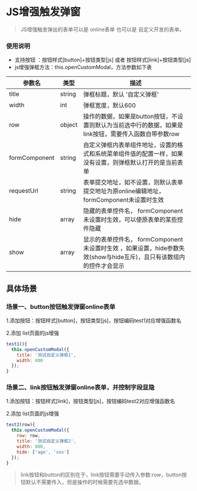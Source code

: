 # JS增强触发弹窗

> JS增强触发弹出的表单可以是 online表单 也可以是 自定义开发的表单。

### 使用说明

- 支持按钮 ：按钮样式[button]+按钮类型[js] 或者 按钮样式[link]+按钮类型[js]
- js增强弹框方法：this.openCustomModal，方法参数如下表

| 参数名           | 类型     | 描述                                                                       |
|---------------|--------|--------------------------------------------------------------------------|
| title         | string | 弹框标题，默认 '自定义弹框'                                                          |
| width         | int    | 弹框宽度，默认600                                                               |
| row           | object | 操作的数据，如果是button按钮，不设置则默认为当前选中行的数据，如果是link按钮，需要传入函数自带参数row                |
| formComponent | string | 自定义弹框内表单组件地址，设置的格式和系统菜单组件值的配置一样，如果没有设置，则弹框默认打开的是当前表单                     |
| requestUrl    | string | 表单提交地址，如不设置，则默认表单提交地址为原online编辑地址，formComponent未设置时生效                    |
| hide          | array  | 隐藏的表单控件名， formComponent未设置时生效，可以使原表单的某些控件隐藏                              |
| show          | array  | 显示的表单控件名， formComponent未设置时生效 ，如果设置，hide参数失效(show与hide互斥)，且只有该数组内的控件才会显示 |

## 具体场景

### 场景一、button按钮触发弹窗online表单

1.添加按钮：按钮样式[button]，按钮类型[js]，按钮编码test1对应增强函数名

2.添加 list页面的js增强

```js
test1(){
  this.openCustomModal({
    title: '测试自定义弹框1',
    width: 800
  });
}
```

### 场景二、link按钮触发弹窗online表单，并控制字段显隐

1.添加按钮：按钮样式[link]，按钮类型[js]，按钮编码test2对应增强函数名

2.添加 list页面的js增强

```js
test2(row){
  this.openCustomModal({
    row: row,
    title: '测试自定义弹框2',
    width: 800,
    hide: ['age', 'sex']
  });
}
```

> link按钮和button的区别在于，link按钮需要手动传入参数:row，button按钮默认不需要传入，但是操作的时候需要先选中数据。

